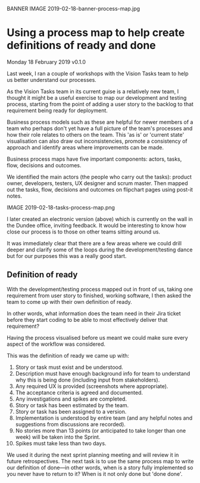BANNER IMAGE 2019-02-18-banner-process-map.jpg


# Using a process map to help create definitions of ready and done

Monday 18 February 2019
v0.1.0

Last week, I ran a couple of workshops with the Vision Tasks team to help us better understand our processes.

As the Vision Tasks team in its current guise is a relatively new team, I thought it might be a useful exercise to map our development and testing process, starting from the point of adding a user story to the backlog to that requirement being ready for deployment.

Business process models such as these are helpful for newer members of a team who perhaps don't yet have a full picture of the team's processes and how their role relates to others on the team. This 'as is' or 'current state' visualisation can also draw out inconsistencies, promote a consistency of approach and identify areas where improvements can be made.

Business process maps have five important components: actors, tasks, flow, decisions and outcomes.

We identified the main actors (the people who carry out the tasks): product owner, developers, testers, UX designer and scrum master. Then mapped out the tasks, flow, decisions and outcomes on flipchart pages using post-it notes.

IMAGE 2019-02-18-tasks-process-map.png

I later created an electronic version (above) which is currently on the wall in the Dundee office, inviting feedback. It would be interesting to know how close our process is to those on other teams sitting around us.

It was immediately clear that there are a few areas where we could drill deeper and clarify some of the loops during the development/testing dance but for our purposes this was a really good start.

## Definition of ready

With the development/testing process mapped out in front of us, taking one requirement from user story to finished, working software, I then asked the team to come up with their own definition of ready. 

In other words, what information does the team need in their Jira ticket before they start coding to be able to most effectively deliver that requirement?

Having the process visualised before us meant we could make sure every aspect of the workflow was considered.

This was the definition of ready we came up with:

1. Story or task must exist and be understood.
2. Description must have enough background info for team to understand why this is being done (including input from stakeholders).
3. Any required UX is provided (screenshots where appropriate).
4. The acceptance criteria is agreed and documented.
5. Any investigations and spikes are completed.
6. Story or task has been estimated by the team.
7. Story or task has been assigned to a version.
8. Implementation is understood by entire team (and any helpful notes and suggestions from discussions are recorded).
9. No stories more than 13 points (or anticipated to take longer than one week) will be taken into the Sprint.
10. Spikes must take less than two days.

We used it during the next sprint planning meeting and will review it in future retrospectives. The next task is to use the same process map to write our definition of done—in other words, when is a story fully implemented so you never have to return to it? When is it not only done but 'done done'.

